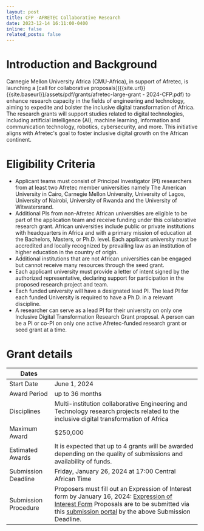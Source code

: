 ```yaml
---
layout: post
title: CFP -AFRETEC Collaborative Research
date: 2023-12-14 16:11:00-0400
inline: false
related_posts: false
---
```

# Introduction and Background

Carnegie Mellon University Africa (CMU-Africa), in support of Afretec, is launching a [call for collaborative proposals]({{site.url}}{{site.baseurl}}/assets/pdf/grants/afretec-large-grant - 2024-CFP.pdf) to enhance research capacity in the fields of engineering and technology, aiming to expedite and bolster the inclusive digital transformation of Africa. The research grants will support studies related to digital technologies, including artificial intelligence (AI), machine learning, information and communication technology, robotics, cybersecurity, and more. This initiative aligns with Afretec's goal to foster inclusive digital growth on the African continent.


# Eligibility Criteria
- Applicant teams must consist of Principal Investigator (PI) researchers from at least two Afretec member universities namely The American University in Cairo, Carnegie Mellon University, University of Lagos, University of Nairobi, University of Rwanda and the University of Witwatersrand. 
- Additional PIs from non-Afretec African universities are eligible to be part of the application team and receive funding under this collaborative research grant. African universities include public or private institutions with headquarters in Africa and with a primary mission of
education at the Bachelors, Masters, or Ph.D. level. Each applicant university must be accredited and locally recognized by prevailing law as an institution of higher education in
the country of origin.
- Additional institutions that are not African universities can be engaged but cannot receive many resources through the seed grant.
- Each applicant university must provide a letter of intent signed by the authorized representative, declaring support for participation in the proposed research project and
team.
- Each funded university will have a designated lead PI. The lead PI for each funded University is required to have a Ph.D. in a relevant discipline.
- A researcher can serve as a lead PI for their university on only one Inclusive Digital
Transformation Research Grant proposal. A person can be a PI or co-PI on only one active Afretec-funded research grant or seed grant at a time.

# Grant details

| Dates                          |                                     |
|--------------------------------------------|-------------------------------------|
| Start Date                                  | June 1, 2024                        |
| Award Period                               | up to 36 months                     |
| Disciplines                                | Multi-institution collaborative Engineering and Technology research projects related to the inclusive digital transformation of Africa |
| Maximum Award                              | $250,000                            |
| Estimated Awards                           | It is expected that up to 4 grants will be awarded depending on the quality of submissions and availability of funds. |
| Submission Deadline                       | Friday, January 26, 2024 at 17:00 Central African Time |
| Submission Procedure                       | Proposers must fill out an Expression of Interest form by January 16, 2024: [Expression of Interest Form](https://forms.gle/bXg6zQHknp63qBdz9) Proposals are to be submitted via this [submission portal](https://cmu.infoready4.com/#viewApplicationForm/1924587) by the above Submission Deadline. |